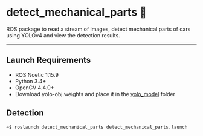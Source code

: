 # detect_mechanical_parts :construction:

ROS package to read a stream of images, detect mechanical parts of cars using YOLOv4 and view the detection results.
___
## Launch Requirements
* ROS Noetic 1.15.9
* Python 3.4+
* OpenCV 4.4.0+
* Download yolo-obj.weights and place it in the [yolo_model](yolo_model) folder

## Detection
```shell
~$ roslaunch detect_mechanical_parts detect_mechanical_parts.launch
```